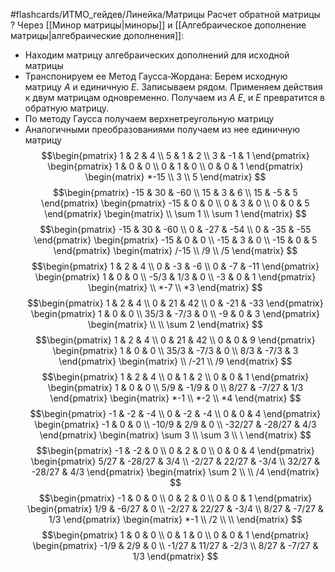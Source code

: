 #flashcards/ИТМО_гейдев/Линейка/Матрицы
Расчет обратной матрицы
?
Через [[Минор матрицы|миноры]] и [[Алгебраическое дополнение матрицы|алгебраические дополнения]]:
 - Находим матрицу алгебраических дополнений для исходной матрицы
 - Транспонируем ее
Метод Гаусса-Жордана:
Берем исходную матрицу $A$ и единичную $E$. Записываем рядом. Применяем действия к двум матрицам одновременно. Получаем из $A \ E$, и $E$ превратится в обратную матрицу.
 - По методу Гаусса получаем верхнетреугольную матрицу
 - Аналогичными преобразованиями получаем из нее единичную матрицу
$$\begin{pmatrix}
1 & 2 & 4 \\
5 & 1 & 2 \\
3 & -1 & 1
\end{pmatrix}
\begin{pmatrix}
1 & 0 & 0 \\
0 & 1 & 0 \\
0 & 0 & 1
\end{pmatrix}
\begin{matrix}
*-15 \\ 3 \\ 5
\end{matrix}
$$
$$\begin{pmatrix}
-15 & 30 & -60 \\
15 & 3 & 6 \\
15 & -5 & 5
\end{pmatrix}
\begin{pmatrix}
-15 & 0 & 0 \\
0 & 3 & 0 \\
0 & 0 & 5
\end{pmatrix}
\begin{matrix}
 \\ \sum 1 \\ \sum 1
\end{matrix}
$$
$$\begin{pmatrix}
-15 & 30 & -60 \\
0 & -27 & -54 \\
0 & -35 & -55
\end{pmatrix}
\begin{pmatrix}
-15 & 0 & 0 \\
-15 & 3 & 0 \\
-15 & 0 & 5
\end{pmatrix}
\begin{matrix}
/-15 \\ /9 \\ /5
\end{matrix}
$$
$$\begin{pmatrix}
1 & 2 & 4 \\
0 & -3 & -6 \\
0 & -7 & -11
\end{pmatrix}
\begin{pmatrix}
1 & 0 & 0 \\
-5/3 & 1/3 & 0 \\
-3 & 0 & 1
\end{pmatrix}
\begin{matrix}
 \\ *-7 \\ *3
\end{matrix}
$$
$$\begin{pmatrix}
1 & 2 & 4 \\
0 & 21 & 42 \\
0 & -21 & -33
\end{pmatrix}
\begin{pmatrix}
1 & 0 & 0 \\
35/3 & -7/3 & 0 \\
-9 & 0 & 3
\end{pmatrix}
\begin{matrix}
 \\ \\ \sum 2
\end{matrix}
$$
$$\begin{pmatrix}
1 & 2 & 4 \\
0 & 21 & 42 \\
0 & 0 & 9
\end{pmatrix}
\begin{pmatrix}
1 & 0 & 0 \\
35/3 & -7/3 & 0 \\
8/3 & -7/3 & 3
\end{pmatrix}
\begin{matrix}
 \\ /-21 \\ /9
\end{matrix}
$$
$$\begin{pmatrix}
1 & 2 & 4 \\
0 & 1 & 2 \\
0 & 0 & 1
\end{pmatrix}
\begin{pmatrix}
1 & 0 & 0 \\
5/9 & -1/9 & 0 \\
8/27 & -7/27 & 1/3
\end{pmatrix}
\begin{matrix}
*-1 \\ *-2 \\ *4
\end{matrix}
$$
$$\begin{pmatrix}
-1 & -2 & -4 \\
0 & -2 & -4 \\
0 & 0 & 4
\end{pmatrix}
\begin{pmatrix}
-1 & 0 & 0 \\
-10/9 & 2/9 & 0 \\
-32/27 & -28/27 & 4/3
\end{pmatrix}
\begin{matrix}
\sum 3 \\ \sum 3 \\ \
\end{matrix}
$$
$$\begin{pmatrix}
-1 & -2 & 0 \\
0 & 2 & 0 \\
0 & 0 & 4
\end{pmatrix}
\begin{pmatrix}
5/27 & -28/27 & 3/4 \\
-2/27 & 22/27 & -3/4 \\
32/27 & -28/27 & 4/3
\end{pmatrix}
\begin{matrix}
\sum 2 \\ \\ /4
\end{matrix}
$$
$$\begin{pmatrix}
-1 & 0 & 0 \\
0 & 2 & 0 \\
0 & 0 & 1
\end{pmatrix}
\begin{pmatrix}
1/9 & -6/27 & 0 \\
-2/27 & 22/27 & -3/4 \\
8/27 & -7/27 & 1/3
\end{pmatrix}
\begin{matrix}
*-1 \\ /2 \\ \\
\end{matrix}
$$
$$\begin{pmatrix}
1 & 0 & 0 \\
0 & 1 & 0 \\
0 & 0 & 1
\end{pmatrix}
\begin{pmatrix}
-1/9 & 2/9 & 0 \\
-1/27 & 11/27 & -2/3 \\
8/27 & -7/27 & 1/3
\end{pmatrix}
$$

